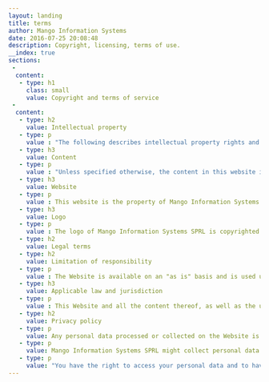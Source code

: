 ```yaml
---
layout: landing
title: terms
author: Mango Information Systems
date: 2016-07-25 20:08:48
description: Copyright, licensing, terms of use.
__index: true
sections:
 -
  content:
   - type: h1
     class: small
     value: Copyright and terms of service
 -
  content:
   - type: h2
     value: Intellectual property
   - type: p
     value : "The following describes intellectual property rights and terms of use of the website of Mango Information Systems SPRL, available at the following url: https://mango-is.com."
   - type: h3
     value: Content
   - type: p
     value : "Unless specified otherwise, the content in this website is released under a <a href='https://creativecommons.org/licenses/by-sa/2.0/be/' rel='license'>Creative Commons Attribution-ShareAlike 2.0 Belgium License</a> <a rel='license' href='https://creativecommons.org/licenses/by-sa/2.0/be/'><img alt='Creative Commons License' style='border-width:0' src='https://i.creativecommons.org/l/by-sa/2.0/be/80x15.png' /></a>. Quotes from third party do remain the property of their owners and are not subject to the Creative Commons licensing."
   - type: h3
     value: Website
   - type: p
     value : This website is the property of Mango Information Systems SPRL. It is mostly based on open source components. Contact us for any inquiry about reusing all or part of our software.
   - type: h3
     value: Logo
   - type: p
     value : The logo of Mango Information Systems SPRL is copyrighted by Mango Information Systems SPRL. You may use it in websites or presentations, provided that you link to this website. You may not alter the logo in any way.
   - type: h2
     value: Legal terms
   - type: h2
     value: Limitation of responsibility
   - type: p
     value : The Website is available on an "as is" basis and is used under the sole and exclusive liability of the visitors. In no event shall Mango Information Systems SPRL be liable, whether in tort, in contract or otherwise, for any direct, indirect, consequential or other damages arising out of, or otherwise resulting from, the access to, or use of, the Website, including, without limitation, any kind of loss caused by service interruptions or viruses or by any similar inconvenience. Mango Information Systems SPRL does neither accept any liability for electronic communications effected via the Website.
   - type: h3
     value: Applicable law and jurisdiction
   - type: p
     value : This Website and all the content thereof, as well as the use of this Website, are solely and exclusively governed by Belgian law, without application of conflict of law rules. Only the Belgian courts, to the exclusion of all others, have jurisdiction in the event of any dispute concerning this Website and the use thereof.
   - type: h2
     value: Privacy policy
   - type: p
     value: Any personal data processed or collected on the Website is processed under the control of Mango Information Systems SPRL, who is the data controller under the Act of 8 December 1992 on the protection of privacy with respect to the processing of personal data.
   - type: p
     value: Mango Information Systems SPRL might collect personal data from your voluntary submission, or by accessing publicly available content from third-party websites, in accordance with their terms of use.
   - type: p
     value: "You have the right to access your personal data and to have the same rectified or deleted. In this respect send us either a registered letter by mail (see our postal address at the bottom of the page), or a message using the <a href='https://mango-is.com/contact' class='contact'>contact form</a> in this website."
---
```

